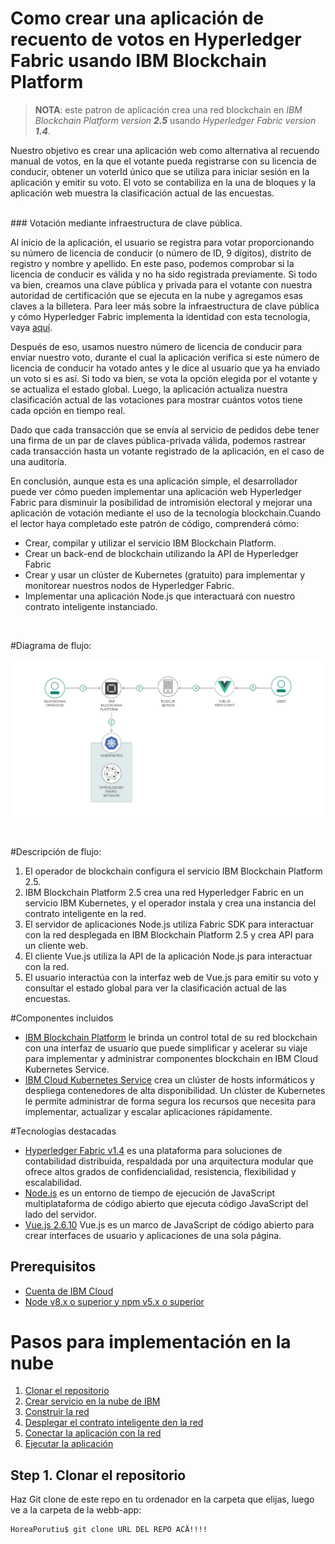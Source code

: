 # Como crear una aplicación de recuento de votos en Hyperledger Fabric usando IBM Blockchain Platform

> **NOTA**: este patron de aplicación crea una red blockchain en *IBM Blockchain Platform version **2.5*** usando *Hyperledger Fabric version **1.4***.

Nuestro objetivo es crear una aplicación web como alternativa al recuendo manual de votos, en la que el votante pueda registrarse con su licencia de conducir, obtener un voterId único que se utiliza para iniciar sesión en la aplicación y emitir su voto. El voto se contabiliza en la una de bloques y la aplicación web muestra la clasificación actual de las encuestas.

<br>
### Votación mediante infraestructura de clave pública.

Al inicio de la aplicación, el usuario se registra para votar proporcionando su número de licencia de conducir (o número de ID, 9 dígitos), distrito de registro y nombre y apellido. En este paso, podemos comprobar si la licencia de conducir es válida y no ha sido registrada previamente. Si todo va bien, creamos una clave pública y privada para el votante con nuestra autoridad de certificación que se ejecuta en la nube y agregamos esas claves a la billetera. Para leer más sobre la infraestructura de clave pública y cómo Hyperledger Fabric implementa la identidad con esta tecnología, vaya [aquí](https://hyperledger-fabric.readthedocs.io/en/release-1.4/identity/identity.html).


Después de eso, usamos nuestro número de licencia de conducir para enviar nuestro voto, durante el cual la aplicación verifica si este número de licencia de conducir ha votado antes y le dice al usuario que ya ha enviado un voto si es así. Si todo va bien, se vota la opción elegida por el votante y se actualiza el estado global. Luego, la aplicación actualiza nuestra clasificación actual de las votaciones para mostrar cuántos votos tiene cada opción en tiempo real.

Dado que cada transacción que se envía al servicio de pedidos debe tener una firma de un par de claves pública-privada válida, podemos rastrear cada transacción hasta un votante registrado de la aplicación, en el caso de una auditoría.

En conclusión, aunque esta es una aplicación simple, el desarrollador puede ver cómo pueden implementar una aplicación web Hyperledger Fabric para disminuir la posibilidad de intromisión electoral y mejorar una aplicación de votación mediante el uso de la tecnología blockchain.Cuando el lector haya completado este patrón de código, comprenderá cómo:

* Crear, compilar y utilizar el servicio IBM Blockchain Platform.
* Crear un back-end de blockchain utilizando la API de Hyperledger Fabric
* Crear y usar un clúster de Kubernetes (gratuito) para implementar y monitorear nuestros nodos de Hyperledger Fabric.
* Implementar una aplicación Node.js que interactuará con nuestro contrato inteligente instanciado.
<br>


#Diagrama de flujo:
<br>
<p align="center">
  <img src="docs/app-architecture.png">
</p>
<br>

#Descripción de flujo:
1. El operador de blockchain configura el servicio IBM Blockchain Platform 2.5.
2. IBM Blockchain Platform 2.5 crea una red Hyperledger Fabric en un servicio IBM Kubernetes, y el operador instala y crea una instancia del contrato inteligente en la red.
3. El servidor de aplicaciones Node.js utiliza Fabric SDK para interactuar con la red desplegada en IBM Blockchain Platform 2.5 y crea API para un cliente web.
4. El cliente Vue.js utiliza la API de la aplicación Node.js para interactuar con la red.
5. El usuario interactúa con la interfaz web de Vue.js para emitir su voto y consultar el estado global para ver la clasificación actual de las encuestas.

#Componentes incluidos
* [IBM Blockchain Platform](https://console.bluemix.net/docs/services/blockchain/howto/ibp-v2-deploy-iks.html#ibp-v2-deploy-iks) le brinda un control total de su red blockchain con una interfaz de usuario que puede simplificar y acelerar su viaje para implementar y administrar componentes blockchain en IBM Cloud Kubernetes Service.
* [IBM Cloud Kubernetes Service](https://www.ibm.com/cloud/container-service) crea un clúster de hosts informáticos y despliega contenedores de alta disponibilidad. Un clúster de Kubernetes le permite administrar de forma segura los recursos que necesita para implementar, actualizar y escalar aplicaciones rápidamente.


#Tecnologías destacadas
* [Hyperledger Fabric v1.4](https://hyperledger-fabric.readthedocs.io) es una plataforma para soluciones de contabilidad distribuida, respaldada por una arquitectura modular que ofrece altos grados de confidencialidad, resistencia, flexibilidad y escalabilidad.
* [Node.js](https://nodejs.org) es un entorno de tiempo de ejecución de JavaScript multiplataforma de código abierto que ejecuta código JavaScript del lado del servidor.
* [Vue.js 2.6.10](https://vuejs.org/) Vue.js es un marco de JavaScript de código abierto para crear interfaces de usuario y aplicaciones de una sola página.



## Prerequisitos

 - [Cuenta de IBM Cloud](https://tinyurl.com/y4mzxow5)
  - [Node v8.x o superior y npm v5.x o superior](https://nodejs.org/en/download/)


# Pasos para implementación en la nube

1. [Clonar el repositorio](#step-1-clone-the-repo)
2. [Crear servicio en la nube de IBM](#step-2-create-ibm-cloud-services)
3. [Construir la red](#step-3-build-a-network)
4. [Desplegar el contrato inteligente den la red](#step-4-deploy-voterContract-smart-contract-on-the-network)
5. [Conectar la aplicación con la red](#step-5-connect-application-to-the-network)
6. [Ejecutar la aplicación](#step-6-run-the-application)


## Step 1. Clonar el repositorio

Haz Git clone de este repo en tu ordenador en la carpeta que elijas, luego ve a la carpeta de la webb-app:
```
HoreaPorutiu$ git clone URL DEL REPO ACÄ!!!!